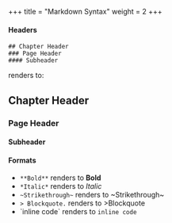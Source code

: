+++
title = "Markdown Syntax"
weight = 2
+++

#### Headers


``` 
## Chapter Header
### Page Header 
#### Subheader
``` 

renders to:

## Chapter Header
### Page Header 
#### Subheader


#### Formats
- `**Bold**` renders to **Bold**
- `*Italic*` renders to *Italic*
- `~Strikethrough~` renders to ~Strikethrough~
- `> Blockquote.` renders to >Blockquote
- \`inline code\` renders to `inline code`


